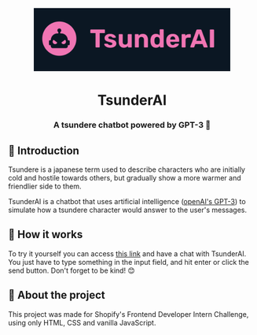 <div align="center">
  <img src="./logo.PNG" width="400px">
</div>

<h1 align="center">TsunderAI</h1>
<h3 align="center">A tsundere chatbot powered by GPT-3 🌸</h3>

## 🤖 Introduction

Tsundere is a japanese term used to describe characters who are initially cold and hostile towards others, 
but gradually show a more warmer and friendlier side to them. 

TsunderAI is a chatbot that uses artificial intelligence ([openAI's GPT-3](https://openai.com/blog/gpt-3-apps/)) 
to simulate how a tsundere character would answer to the user's messages.

## 🔨 How it works

To try it yourself you can access [this link](https://dbuzon.github.io/tsundere-bot/) and have a chat with TsunderAI. 
You just have to type something in the input field, and hit enter or click the send button. Don't forget to be kind! 😊

## 📕 About the project

This project was made for Shopify's Frontend Developer Intern Challenge, using only HTML, CSS and vanilla JavaScript.
